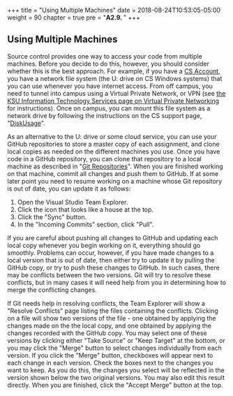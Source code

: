+++
title = "Using Multiple Machines"
date = 2018-08-24T10:53:05-05:00
weight = 90
chapter = true
pre = "<b>A2.9. </b>"
+++

## Using Multiple Machines

Source control provides one way to access your code from multiple machines. Before you decide to do this, however, you should consider whether this is the best approach. For example, if you have a [CS Account](https://selfserv.cs.ksu.edu/), you have a network file system (the U: drive on CS Windows systems) that you can use whenever you have internet access. From off campus, you need to tunnel into campus using a Virtual Private Network, or VPN (see [the KSU Information Technology Services page on Virtual Private Networking](http://www.k-state.edu/its/security/vpn/) for instructions). Once on campus, you can mount this file system as a network drive by following the instructions on the CS support page, "[DiskUsage](https://support.cs.ksu.edu/CISDocs/wiki/Disk_Usage)".

As an alternative to the U: drive or some cloud service, you can use your GitHub repositories to store a master copy of each assignment, and clone local copies as needed on the different machines you use. Once you have code in a GitHub repository, you can clone that repository to a local machine as described in "[Git Repositories](/~rhowell/DataStructures/redirect/version-control)". When you are finished working on that machine, commit all changes and push them to GitHub. If at some later point you need to resume working on a machine whose Git repository is out of date, you can update it as follows:

1.  Open the Visual Studio Team Explorer.
2.  Click the icon that looks like a house at the top.
3.  Click the "Sync" button.
4.  In the "Incoming Commits" section, click "Pull".

If you are careful about pushing all changes to GitHub and updating each local copy whenever you begin working on it, everything should go smoothly. Problems can occur, however, if you have made changes to a local version that is out of date, then either try to update it by pulling the GitHub copy, or try to push these changes to GitHub. In such cases, there may be conflicts between the two versions. Git will try to resolve these conflicts, but in many cases it will need help from you in determining how to merge the conflicting changes.

If Git needs help in resolving conflicts, the Team Explorer will show a "Resolve Conflicts" page listing the files containing the conflicts. Clicking on a file will show two versions of the file - one obtained by applying the changes made on the the local copy, and one obtained by applying the changes recorded with the GitHub copy. You may select one of these versions by clicking either "Take Source" or "Keep Target" at the bottom, or you may click the "Merge" button to select changes individually from each version. If you click the "Merge" button, checkboxes will appear next to each change in each version. Check the boxes next to the changes you want to keep. As you do this, the changes you select will be reflected in the version shown below the two original versions. You may also edit this result directly. When you are finished, click the "Accept Merge" button at the top.
